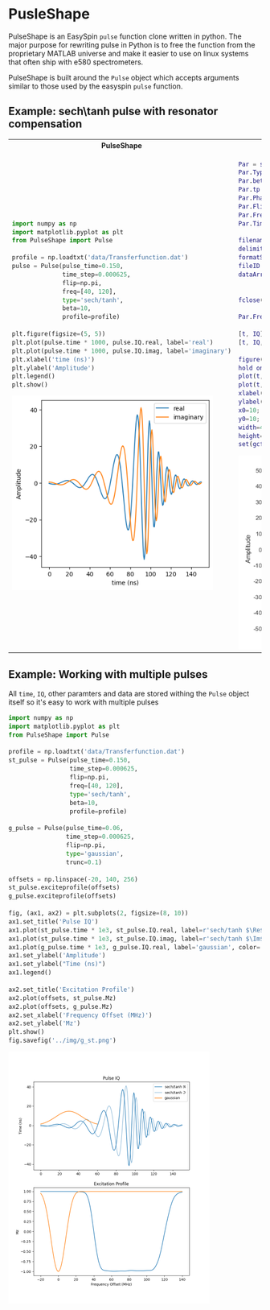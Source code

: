 # PusleShape

PulseShape is an EasySpin `pulse` function clone written in python. The major purpose for 
rewriting pulse in Python is to free the function from the proprietary MATLAB universe and 
make it easier to use on linux systems that often ship with e580 spectrometers. 

PulseShape is built around the `Pulse` object which accepts arguments similar to those 
used by the easyspin `pulse` function. 

## Example: sech\tanh pulse with resonator compensation
<table>
<tr>
<th>PulseShape</th>
<th>EasySpin</th>
</tr>
<tr>
<td>

```python
import numpy as np
import matplotlib.pyplot as plt
from PulseShape import Pulse

profile = np.loadtxt('data/Transferfunction.dat')
pulse = Pulse(pulse_time=0.150, 
              time_step=0.000625, 
              flip=np.pi, 
              freq=[40, 120], 
              type='sech/tanh', 
              beta=10, 
              profile=profile)

plt.figure(figsize=(5, 5))
plt.plot(pulse.time * 1000, pulse.IQ.real, label='real')
plt.plot(pulse.time * 1000, pulse.IQ.imag, label='imaginary')
plt.xlabel('time (ns)')
plt.ylabel('Amplitude')
plt.legend()
plt.show()
```
<img src="img/sechtanh.png" width="400"  class="center"/>


</td>
<td>

```matlab
Par = struct
Par.Type = 'sech/tanh';
Par.beta = 10;
Par.tp = 0.150;
Par.Phase = 0;
Par.Flip = pi;
Par.Frequency = [40 120]
Par.TimeStep=0.000625

filename = 'Transferfunction.dat';
delimiter = ' ';
formatSpec = '%f%f%[^\n\r]';
fileID = fopen(filename,'r');
dataArray = textscan(fileID, formatSpec, 'Delimiter', ... 
                    delimiter, 'MultipleDelimsAsOne', ...
                    true, 'TextType', 'string');
fclose(fileID);

Par.FrequencyResponse = [dataArray{:, 1}, dataArray{:, 2}];

[t, IQ] = pulse(Par)
[t, IQ, modulation] = pulse(Par) 

figure(1)
hold on
plot(t, real(IQ))
plot(t, imag(IQ))
xlabel('time ns')
ylabel('Amplitude')
x0=10;
y0=10;
width=465;
height=448;
set(gcf,'position',[x0,y0,width,height])

```
<img src="img/sechtanhes.png" width="400" class="center"/>
</td>
</tr>
</table>

## Example: Working with multiple pulses

All `time`, `IQ`, other paramters and data are stored withing the `Pulse` object itself so it's easy to work with multiple pulses

```python
import numpy as np
import matplotlib.pyplot as plt
from PulseShape import Pulse

profile = np.loadtxt('data/Transferfunction.dat')
st_pulse = Pulse(pulse_time=0.150,
                 time_step=0.000625,
                 flip=np.pi,
                 freq=[40, 120],
                 type='sech/tanh',
                 beta=10,
                 profile=profile)

g_pulse = Pulse(pulse_time=0.06,
                time_step=0.000625,
                flip=np.pi,
                type='gaussian',
                trunc=0.1)

offsets = np.linspace(-20, 140, 256)
st_pulse.exciteprofile(offsets)
g_pulse.exciteprofile(offsets)

fig, (ax1, ax2) = plt.subplots(2, figsize=(8, 10))
ax1.set_title('Pulse IQ')
ax1.plot(st_pulse.time * 1e3, st_pulse.IQ.real, label=r'sech/tanh $\Re$', color='C0')
ax1.plot(st_pulse.time * 1e3, st_pulse.IQ.imag, label=r'sech/tanh $\Im$', alpha=0.5, color='C0')
ax1.plot(g_pulse.time * 1e3, g_pulse.IQ.real, label='gaussian', color='C1')
ax1.set_ylabel('Amplitude')
ax1.set_ylabel("Time (ns)")
ax1.legend()

ax2.set_title('Excitation Profile')
ax2.plot(offsets, st_pulse.Mz)
ax2.plot(offsets, g_pulse.Mz)
ax2.set_xlabel('Frequency Offset (MHz)')
ax2.set_ylabel('Mz')
plt.show()
fig.savefig('../img/g_st.png')
```
<img src="img/g_st.png" width="400" class="center"/>